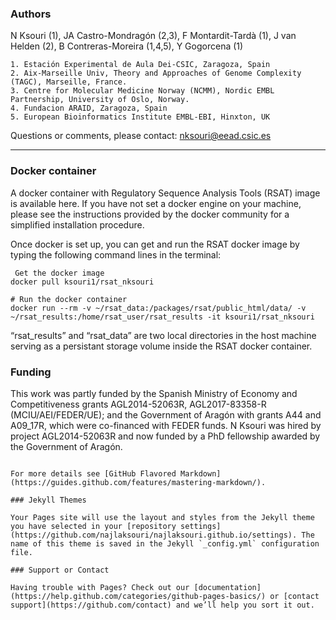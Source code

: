 ### Authors

N Ksouri (1), JA Castro-Mondragón (2,3), F Montardit-Tardà (1), J van Helden (2), B Contreras-Moreira (1,4,5), Y Gogorcena (1)

    1. Estación Experimental de Aula Dei-CSIC, Zaragoza, Spain
    2. Aix-Marseille Univ, Theory and Approaches of Genome Complexity (TAGC), Marseille, France.
    3. Centre for Molecular Medicine Norway (NCMM), Nordic EMBL Partnership, University of Oslo, Norway.
    4. Fundacion ARAID, Zaragoza, Spain
    5. European Bioinformatics Institute EMBL-EBI, Hinxton, UK

Questions or comments, please contact: nksouri@eead.csic.es

***
### Docker container

A docker container with Regulatory Sequence Analysis Tools (RSAT) image is available here. If you have not set a docker engine on your machine, please see the instructions provided by the docker community for a simplified installation procedure.

Once docker is set up, you can get and run the RSAT docker image by typing the following command lines in the terminal:
```
 Get the docker image
docker pull ksouri1/rsat_nksouri

# Run the docker container
docker run --rm -v ~/rsat_data:/packages/rsat/public_html/data/ -v ~/rsat_results:/home/rsat_user/rsat_results -it ksouri1/rsat_nksouri
```

“rsat_results” and “rsat_data” are two local directories in the host machine serving as a persistant storage volume inside the RSAT docker container.

### Funding
This work was partly funded by the Spanish Ministry of Economy and Competitiveness grants AGL2014-52063R, AGL2017-83358-R (MCIU/AEI/FEDER/UE); and the Government of Aragón with grants A44 and A09_17R, which were co-financed with FEDER funds. N Ksouri was hired by project AGL2014-52063R and now funded by a PhD fellowship awarded by the Government of Aragón.
```

For more details see [GitHub Flavored Markdown](https://guides.github.com/features/mastering-markdown/).

### Jekyll Themes

Your Pages site will use the layout and styles from the Jekyll theme you have selected in your [repository settings](https://github.com/najlaksouri/najlaksouri.github.io/settings). The name of this theme is saved in the Jekyll `_config.yml` configuration file.

### Support or Contact

Having trouble with Pages? Check out our [documentation](https://help.github.com/categories/github-pages-basics/) or [contact support](https://github.com/contact) and we’ll help you sort it out.
